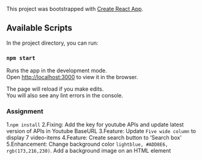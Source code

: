 This project was bootstrapped with [Create React App](https://github.com/facebook/create-react-app).

## Available Scripts

In the project directory, you can run:

### `npm start`

Runs the app in the development mode.<br>
Open [http://localhost:3000](http://localhost:3000) to view it in the browser.

The page will reload if you make edits.<br>
You will also see any lint errors in the console.

### Assignment
1.`npm install`
2.Fixing: Add the key for youtube APIs and update latest version of APIs in Youtube BaseURL
3.Feature: Update `Five wide column` to display 7 video-items
4.Feature: Create search button to ‘Search box’
5.Enhancement: Change background color `lightblue, #ADD8E6, rgb(173,216,230)`. Add a background image on an HTML element
